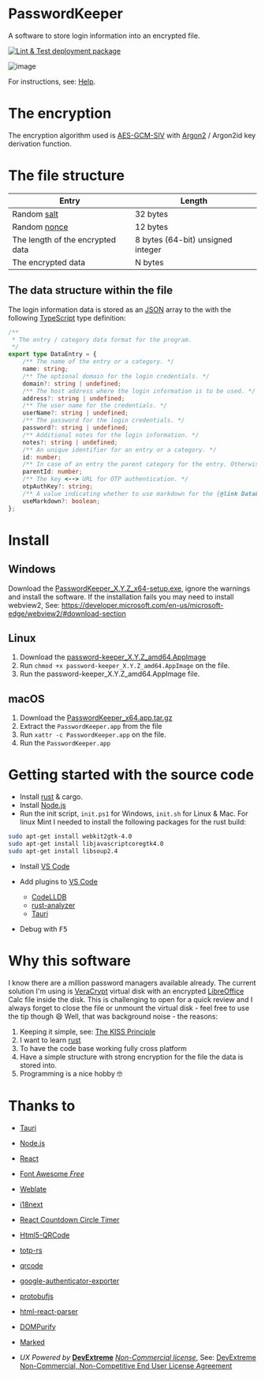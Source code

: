 # PasswordKeeper
A software to store login information into an encrypted file. 

[![Lint & Test deployment package](https://github.com/VPKSoft/PasswordKeeper/actions/workflows/main-lint-test-deploy.yml/badge.svg)](https://github.com/VPKSoft/PasswordKeeper/actions/workflows/main-lint-test-deploy.yml)

![image](https://github.com/VPKSoft/PasswordKeeper/assets/40712699/c4e0893b-32b0-4d27-9051-55e31a2dc271)

For instructions, see: [Help](https://vpksoft.github.io/PasswordKeeper/).

# The encryption
The encryption algorithm used is [AES-GCM-SIV](https://en.wikipedia.org/wiki/AES-GCM-SIV) with [Argon2](https://en.wikipedia.org/wiki/Argon2) / Argon2id key derivation function.

# The file structure
|Entry|Length|
|---|---|
|Random [salt](https://en.wikipedia.org/wiki/Salt_(cryptography))|32 bytes|
|Random [nonce](https://en.wikipedia.org/wiki/Cryptographic_nonce)|12 bytes|
|The length of the encrypted data|8 bytes (64-bit) unsigned integer|
|The encrypted data|N bytes|

## The data structure within the file
The login information data is stored as an [JSON](https://en.wikipedia.org/wiki/JSON) array to the with the following [TypeScript](https://www.typescriptlang.org) type definition:
```typescript
/**
 * The entry / category data format for the program.
 */
export type DataEntry = {
    /** The name of the entry or a category. */
    name: string;
    /** The optional domain for the login credentials. */
    domain?: string | undefined;
    /** The host address where the login information is to be used. */
    address?: string | undefined;
    /** The user name for the credentials. */
    userName?: string | undefined;
    /** The password for the login credentials. */
    password?: string | undefined;
    /** Additional notes for the login information. */
    notes?: string | undefined;
    /** An unique identifier for an entry or a category. */
    id: number;
    /** In case of an entry the parent category for the entry. Otherwise -1. */
    parentId: number;
    /** The key <--> URL for OTP authentication. */
    otpAuthKey?: string;
    /** A value indicating whether to use markdown for the {@link DataEntry.notes} rendering. */
    useMarkdown?: boolean;    
};
```

# Install
## Windows
Download the [PasswordKeeper_X.Y.Z_x64-setup.exe](https://github.com/VPKSoft/PasswordKeeper/releases/), ignore the warnings and install the software.
If the installation fails you may need to install webview2, See: https://developer.microsoft.com/en-us/microsoft-edge/webview2/#download-section

## Linux
1. Download the [password-keeper_X.Y.Z_amd64.AppImage](https://github.com/VPKSoft/PasswordKeeper/releases/)
2. Run `chmod +x password-keeper_X.Y.Z_amd64.AppImage` on the file.
3. Run the password-keeper_X.Y.Z_amd64.AppImage file.

## macOS
1. Download the [PasswordKeeper_x64.app.tar.gz](https://github.com/VPKSoft/PasswordKeeper/releases/)
2. Extract the `PasswordKeeper.app` from the file
3. Run `xattr -c PasswordKeeper.app` on the file.
4. Run the `PasswordKeeper.app`

# Getting started with the source code
* Install [rust](https://www.rust-lang.org) & cargo.
* Install [Node.js](https://nodejs.org)
* Run the init script, `init.ps1` for Windows, `init.sh` for Linux & Mac.
For linux Mint I needed to install the following packages for the rust build:
```sh
sudo apt-get install webkit2gtk-4.0
sudo apt-get install libjavascriptcoregtk4.0
sudo apt-get install libsoup2.4
```
* Install [VS Code](https://code.visualstudio.com)
* Add plugins to [VS Code](https://code.visualstudio.com)
  - [CodeLLDB](https://marketplace.visualstudio.com/items?itemName=vadimcn.vscode-lldb)
  - [rust-analyzer](https://marketplace.visualstudio.com/items?itemName=rust-lang.rust-analyzer)
  - [Tauri](https://marketplace.visualstudio.com/items?itemName=tauri-apps.tauri-vscode)

* Debug with <kbd>F5</kbd>

# Why this software
I know there are a million password managers available already. The current solution I'm using is [VeraCrypt](https://www.veracrypt.fr/code/VeraCrypt/) virtual disk with an encrypted [LibreOffice](https://www.libreoffice.org) Calc file inside the disk. This is challenging to open for a quick review and I always forget to close the file or unmount the virtual disk - feel free to use the tip though 😄
Well, that was background noise - the reasons:
1. Keeping it simple, see: [The KISS Principle](https://en.wikipedia.org/wiki/KISS_principle)
2. I want to learn [rust](https://www.rust-lang.org)
3. To have the code base working fully cross platform
4. Have a simple structure with strong encryption for the file the data is stored into.
5. Programming is a nice hobby 🤓

# Thanks to
* [Tauri](https://tauri.app)
* [Node.js](https://nodejs.org)
* [React](https://react.dev)
* [Font Awesome *Free*](https://fontawesome.com/search?o=r&m=free)
* [Weblate](https://weblate.org)
* [i18next](https://www.i18next.com)
* [React Countdown Circle Timer](https://www.npmjs.com/package/react-countdown-circle-timer)
* [Html5-QRCode](https://www.npmjs.com/package/html5-qrcode)
* [totp-rs](https://crates.io/crates/totp-rs)
* [qrcode](https://www.npmjs.com/package/qrcode)
* [google-authenticator-exporter](https://github.com/krissrex/google-authenticator-exporter)
* [protobufjs](https://www.npmjs.com/package/protobufjs)
* [html-react-parser](https://www.npmjs.com/package/html-react-parser)
* [DOMPurify](https://www.npmjs.com/package/dompurify)
* [Marked](https://www.npmjs.com/package/marked)

* *UX Powered by* **[DevExtreme](https://js.devexpress.com/NonCommercial/)** *[Non-Commercial license](https://js.devexpress.com/Licensing/#NonCommercial)*, See: [DevExtreme Non-Commercial, Non-Competitive End User License Agreement](https://js.devexpress.com/EULAs/DevExtremeNonCommercial/)
